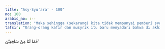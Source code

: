 ```yaml
---
title: "Asy-Syu'ara' - 100"
no: 100
arabic_no: ١٠٠
translation: "Maka sehingga (sekarang) kita tidak mempunyai pemberi syafaat (penolong),"
tafsir: "Orang-orang kafir dan musyrik itu baru menyadari bahwa di akhirat ini, tidak ada orang lain ataupun malaikat yang akan membantu mereka melepaskan diri dari azab Allah yang sudah di depan mata. Seandainya, di dunia dulu mereka beriman dan beramal saleh, pasti hal itu akan memberi syafaat kepada mereka.."
---
```


فَمَا لَنَا مِنْ شَافِعِيْنَ ۙ 
